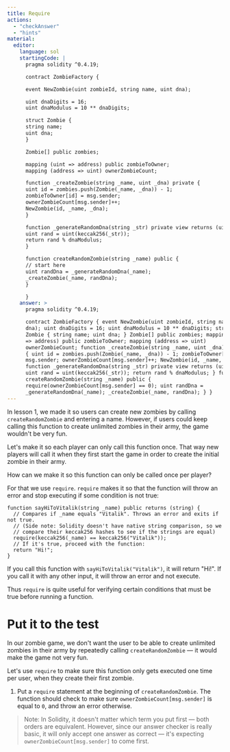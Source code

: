 ```yaml
---
title: Require
actions:
  - "checkAnswer"
  - "hints"
material:
  editor:
    language: sol
    startingCode: |
      pragma solidity ^0.4.19;

      contract ZombieFactory {

      event NewZombie(uint zombieId, string name, uint dna);

      uint dnaDigits = 16;
      uint dnaModulus = 10 ** dnaDigits;

      struct Zombie {
      string name;
      uint dna;
      }

      Zombie[] public zombies;

      mapping (uint => address) public zombieToOwner;
      mapping (address => uint) ownerZombieCount;

      function _createZombie(string _name, uint _dna) private {
      uint id = zombies.push(Zombie(_name, _dna)) - 1;
      zombieToOwner[id] = msg.sender;
      ownerZombieCount[msg.sender]++;
      NewZombie(id, _name, _dna);
      }

      function _generateRandomDna(string _str) private view returns (uint) {
      uint rand = uint(keccak256(_str));
      return rand % dnaModulus;
      }

      function createRandomZombie(string _name) public {
      // start here
      uint randDna = _generateRandomDna(_name);
      _createZombie(_name, randDna);
      }

      }
    answer: >
      pragma solidity ^0.4.19;

      contract ZombieFactory { event NewZombie(uint zombieId, string name, uint
      dna); uint dnaDigits = 16; uint dnaModulus = 10 ** dnaDigits; struct
      Zombie { string name; uint dna; } Zombie[] public zombies; mapping (uint
      => address) public zombieToOwner; mapping (address => uint)
      ownerZombieCount; function _createZombie(string _name, uint _dna) private
      { uint id = zombies.push(Zombie(_name, _dna)) - 1; zombieToOwner[id] =
      msg.sender; ownerZombieCount[msg.sender]++; NewZombie(id, _name, _dna); }
      function _generateRandomDna(string _str) private view returns (uint) {
      uint rand = uint(keccak256(_str)); return rand % dnaModulus; } function
      createRandomZombie(string _name) public {
      require(ownerZombieCount[msg.sender] == 0); uint randDna =
      _generateRandomDna(_name); _createZombie(_name, randDna); } }
---
```


In lesson 1, we made it so users can create new zombies by calling
`createRandomZombie` and entering a name. However, if users could keep calling
this function to create unlimited zombies in their army, the game wouldn't be
very fun.

Let's make it so each player can only call this function once. That way new
players will call it when they first start the game in order to create the
initial zombie in their army.

How can we make it so this function can only be called once per player?

For that we use `require`. `require` makes it so that the function will throw an
error and stop executing if some condition is not true:

    function sayHiToVitalik(string _name) public returns (string) {
      // Compares if _name equals "Vitalik". Throws an error and exits if not true.
      // (Side note: Solidity doesn't have native string comparison, so we
      // compare their keccak256 hashes to see if the strings are equal)
      require(keccak256(_name) == keccak256("Vitalik"));
      // If it's true, proceed with the function:
      return "Hi!";
    }

If you call this function with `sayHiToVitalik("Vitalik")`, it will return
"Hi!". If you call it with any other input, it will throw an error and not
execute.

Thus `require` is quite useful for verifying certain conditions that must be
true before running a function.

# Put it to the test

In our zombie game, we don't want the user to be able to create unlimited
zombies in their army by repeatedly calling `createRandomZombie` — it would make
the game not very fun.

Let's use `require` to make sure this function only gets executed one time per
user, when they create their first zombie.

1. Put a `require` statement at the beginning of `createRandomZombie`. The
   function should check to make sure `ownerZombieCount[msg.sender]` is equal to
   `0`, and throw an error otherwise.

> Note: In Solidity, it doesn't matter which term you put first — both orders
> are equivalent. However, since our answer checker is really basic, it will
> only accept one answer as correct — it's expecting
> `ownerZombieCount[msg.sender]` to come first.

